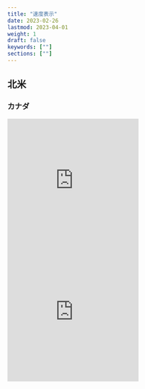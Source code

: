 ```yaml
---
title: "速度表示"
date: 2023-02-26
lastmod: 2023-04-01
weight: 1
draft: false
keywords: [""]
sections: [""]
---
```


## 北米
### カナダ
<div class="googlemap-if">
<iframe src="https://www.google.com/maps/embed?pb=!4v1677903141123!6m8!1m7!1spPt84cTXVXJRgjy2T78Pyw!2m2!1d45.41403472393965!2d-75.6871385829125!3f150.02390528753833!4f-0.22091537579363774!5f3.325193203789971" width="295" height="295" style="border:0;" allowfullscreen="" loading="lazy" referrerpolicy="no-referrer-when-downgrade"></iframe>
<iframe src="https://www.google.com/maps/embed?pb=!4v1679666207216!6m8!1m7!1sUV6YMTJb1OAU8QJcIXWVuQ!2m2!1d45.49470862110606!2d-73.5685364109791!3f133.69145483687677!4f4.34505589744515!5f3.325193203789971" width="295" height="295" style="border:0;" allowfullscreen="" loading="lazy" referrerpolicy="no-referrer-when-downgrade"></iframe>
</div>
